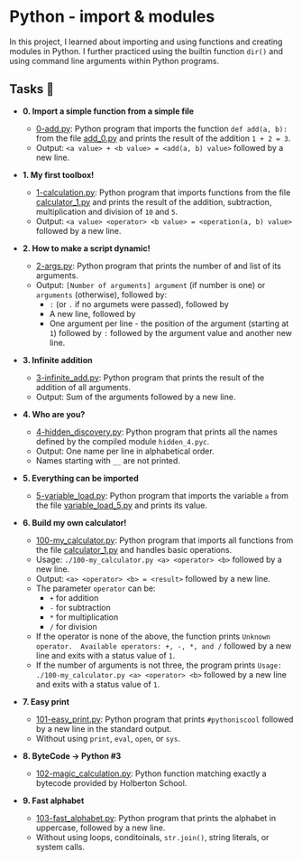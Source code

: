 # Python - import & modules 
  
 In this project, I learned about importing and using functions and creating modules in Python. I further practiced using the builtin function `dir()` and using command line arguments within Python programs. 
  
 ## Tasks :page_with_curl: 
  
 * **0. Import a simple function from a simple file** 
   * [0-add.py](./0-add.py): Python program that imports the function `def add(a, b):` from the file [add_0.py](./add_0.py) and prints the result of the addition `1 + 2 = 3`. 
   * Output: `<a value> + <b value> = <add(a, b) value>` followed by a new line. 
  
 * **1. My first toolbox!** 
   * [1-calculation.py](./1-calculation.py): Python program that imports functions from the file [calculator_1.py](./1-calculator.py) and prints the result of the addition, subtraction, multiplication and division of `10` and `5`. 
   * Output: `<a value> <operator> <b value> = <operation(a, b) value>` followed by a new line. 
  
 * **2. How to make a script dynamic!** 
   * [2-args.py](./2-args.py): Python program that prints the number of and list of its arguments. 
   * Output: `[Number of arguments] argument` (if number is one) or `arguments` (otherwise), followed by: 
     * `:` (or `.` if no argumets were passed), followed by 
     * A new line, followed by 
     * One argument per line - the position of the argument (starting at `1`) followed by `:` followed by the argument value and another new line. 
  
 * **3. Infinite addition** 
   * [3-infinite_add.py](./3-infinite_add.py): Python program that prints the result of the addition of all arguments. 
   * Output: Sum of the arguments followed by a new line. 
  
 * **4. Who are you?** 
   * [4-hidden_discovery.py](./4-hidden_discovery.py): Python program that prints all the names defined by the compiled module `hidden_4.pyc`. 
   * Output: One name per line in alphabetical order. 
   * Names starting with `__` are not printed. 
  
 * **5. Everything can be imported** 
   * [5-variable_load.py](./5-variable_load.py): Python program that imports the variable `a` from the file [variable_load_5.py](./variable_load_5.py) and prints its value. 
  
 * **6. Build my own calculator!** 
   * [100-my_calculator.py](./100-my_calculator.py): Python program that imports all functions from the file [calculator_1.py](./calculator_1.py) and handles basic operations. 
   * Usage: `./100-my_calculator.py <a> <operator> <b>` followed by a new line. 
   * Output: `<a> <operator> <b> = <result>` followed by a new line. 
   * The parameter `operator` can be: 
     * `+` for addition 
     * `-` for subtraction 
     * `*` for multiplication 
     * `/` for division 
   * If the operator is none of the above, the function prints `Unknown operator.  Available operators: +, -, *, and /` followed by a new line and exits  with a status value of `1`. 
   * If the number of arguments is not three, the program prints `Usage: ./100-my_calculator.py <a> <operator> <b>` followed by a new line and exits with a status value of `1`. 
  
 * **7. Easy print** 
   * [101-easy_print.py](./101-easy_print.py): Python program that prints `#pythoniscool` followed by a new line in the standard output. 
   * Without using `print`, `eval`, `open`, or `sys`. 
  
 * **8. ByteCode -> Python #3** 
   * [102-magic_calculation.py](./102-magic_calculation.py): Python function matching exactly a bytecode provided by Holberton School. 
  
 * **9. Fast alphabet** 
   * [103-fast_alphabet.py](./103-fast_alphabet.py): Python program that prints the alphabet in uppercase, followed by a new line. 
   * Without using loops, conditoinals, `str.join()`, string literals, or system calls.
